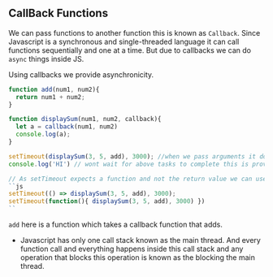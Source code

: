 ## CallBack Functions 
We can pass functions to another function this is known as ``Callback``. 
Since Javascript is a synchronous and single-threaded language it can call functions sequentially and one at a time. But due to callbacks we can do ``async`` things inside JS. 

Using callbacks we provide asynchronicity. 
```js
function add(num1, num2){
  return num1 + num2;
}

function displaySum(num1, num2, callback){
  let a = callback(num1, num2)
  console.log(a);
}

setTimeout(displaySum(3, 5, add), 3000); //when we pass arguments it does not behave as timeout 
console.log('HI') // wont wait for above tasks to complete this is providing asynchronocity 

// As setTimeout expects a function and not the return value we can use arrow functions or a simple callback
``js
setTimeout(() => displaySum(3, 5, add), 3000);
setTimeout(function(){ displaySum(3, 5, add), 3000) })
``
```

``add`` here is a function which takes a callback function that adds. 

- Javascript has only one call stack known as the main thread. And every function call and everything happens inside this call stack and any operation that blocks this operation is known as the blocking the main thread. 